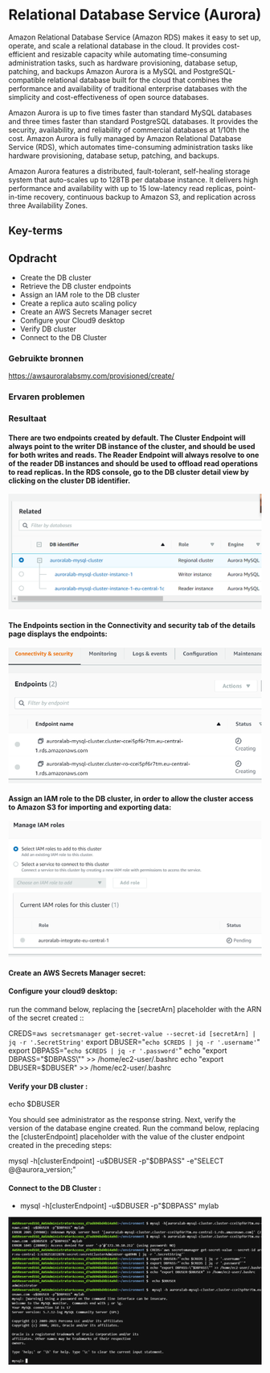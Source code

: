 # Relational Database Service (Aurora)
Amazon Relational Database Service (Amazon RDS) makes it easy to set up, operate, and scale a relational database in the cloud. It provides cost-efficient and resizable capacity while automating time-consuming administration tasks, such as hardware provisioning, database setup, patching, and backups
Amazon Aurora is a MySQL and PostgreSQL-compatible relational database built for the cloud that combines the performance and availability of traditional enterprise databases with the simplicity and cost-effectiveness of open source databases.

Amazon Aurora is up to five times faster than standard MySQL databases and three times faster than standard PostgreSQL databases. It provides the security, availability, and reliability of commercial databases at 1/10th the cost. Amazon Aurora is fully managed by Amazon Relational Database Service (RDS), which automates time-consuming administration tasks like hardware provisioning, database setup, patching, and backups.

Amazon Aurora features a distributed, fault-tolerant, self-healing storage system that auto-scales up to 128TB per database instance. It delivers high performance and availability with up to 15 low-latency read replicas, point-in-time recovery, continuous backup to Amazon S3, and replication across three Availability Zones.
## Key-terms

## Opdracht
- Create the DB cluster
- Retrieve the DB cluster endpoints
- Assign an IAM role to the DB cluster
- Create a replica auto scaling policy
- Create an AWS Secrets Manager secret
- Configure your Cloud9 desktop
- Verify DB cluster
- Connect to the DB Cluster
### Gebruikte bronnen
https://awsauroralabsmy.com/provisioned/create/

### Ervaren problemen

### Resultaat
#### There are two endpoints created by default. The Cluster Endpoint will always point to the writer DB instance of the cluster, and should be used for both writes and reads. The Reader Endpoint will always resolve to one of the reader DB instances and should be used to offload read operations to read replicas. In the RDS console, go to the DB cluster detail view by clicking on the cluster DB identifier.

![alt_text](https://github.com/techgrounds/cloud-6-repo-rupaliBC/blob/main/00_includes/aurora11.png)

#### The Endpoints section in the Connectivity and security tab of the details page displays the endpoints:

![alt_text](https://github.com/techgrounds/cloud-6-repo-rupaliBC/blob/main/00_includes/aurora2.png)

#### Assign an IAM role to the DB cluster, in order to allow the cluster access to Amazon S3 for importing and exporting data:
![alt_text](https://github.com/techgrounds/cloud-6-repo-rupaliBC/blob/main/00_includes/aurora3.png)

#### Create an AWS Secrets Manager secret:

#### Configure your cloud9 desktop: 
run the command below, replacing the [secretArn] placeholder with the ARN of the secret created :: 

CREDS=`aws secretsmanager get-secret-value --secret-id [secretArn] | jq -r '.SecretString'`
export DBUSER="`echo $CREDS | jq -r '.username'`"
export DBPASS="`echo $CREDS | jq -r '.password'`"
echo "export DBPASS=\"$DBPASS\"" >> /home/ec2-user/.bashrc
echo "export DBUSER=$DBUSER" >> /home/ec2-user/.bashrc
#### Verify your DB cluster : 
echo $DBUSER

You should see administrator as the response string. Next, verify the version of the database engine created. Run the command below, replacing the [clusterEndpoint] placeholder with the value of the cluster endpoint created in the preceding steps:


mysql -h[clusterEndpoint] -u$DBUSER -p"$DBPASS" -e"SELECT @@aurora_version;"

#### Connect to the DB Cluster : 
- mysql -h[clusterEndpoint] -u$DBUSER -p"$DBPASS" mylab

![alt_text](https://github.com/techgrounds/cloud-6-repo-rupaliBC/blob/main/00_includes/aurora4.png)